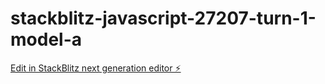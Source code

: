 # stackblitz-javascript-27207-turn-1-model-a

[Edit in StackBlitz next generation editor ⚡️](https://stackblitz.com/~/github.com/mohit-yadav-sde/stackblitz-javascript-27207-turn-1-model-a)